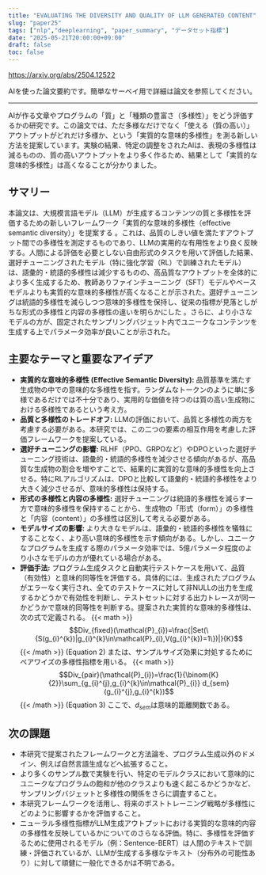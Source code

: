 ```yaml
---
title: "EVALUATING THE DIVERSITY AND QUALITY OF LLM GENERATED CONTENT"
slug: "paper25"
tags: ["nlp","deeplearning", "paper_summary", "データセット指標"]
date: "2025-05-21T20:00:00+09:00"
draft: false
toc: false
---
```


https://arxiv.org/abs/2504.12522

AIを使った論文要約です。簡単なサーベイ用で詳細は論文を参照してください。

---

AIが作る文章やプログラムの「質」と「種類の豊富さ（多様性）」をどう評価するかの研究です。この論文では、ただ多様なだけでなく「使える（質の高い）」アウトプットがどれだけ多様か、という「実質的な意味的多様性」を測る新しい方法を提案しています。実験の結果、特定の調整をされたAIは、表現の多様性は減るものの、質の高いアウトプットをより多く作るため、結果として「実質的な意味的多様性」は高くなることが分かりました。

## サマリー
本論文は、大規模言語モデル（LLM）が生成するコンテンツの質と多様性を評価するための新しいフレームワーク「実質的な意味的多様性（effective semantic diversity）」を提案する 。これは、品質のしきい値を満たすアウトプット間での多様性を測定するものであり、LLMの実用的な有用性をより良く反映する。人間による評価を必要としない自由形式のタスクを用いて評価した結果、選好チューニングされたモデル（特に強化学習（RL）で訓練されたモデル）は、語彙的・統語的多様性は減少するものの、高品質なアウトプットを全体的により多く生成するため、教師ありファインチューニング（SFT）モデルやベースモデルよりも実質的な意味的多様性が高くなることが示された。選好チューニングは統語的多様性を減らしつつ意味的多様性を保持し、従来の指標が見落としがちな形式の多様性と内容の多様性の違いを明らかにした 。さらに、より小さなモデルの方が、固定されたサンプリングバジェット内でユニークなコンテンツを生成する上でパラメータ効率が良いことが示された。

## 主要なテーマと重要なアイデア
* **実質的な意味的多様性 (Effective Semantic Diversity):** 品質基準を満たす生成物の中での意味的な多様性を指す。ランダムなトークンのように単に多様であるだけでは不十分であり、実用的な価値を持つのは質の高い生成物における多様性であるという考え方。
* **品質と多様性のトレードオフ:** LLMの評価において、品質と多様性の両方を考慮する必要がある。本研究では、この二つの要素の相互作用を考慮した評価フレームワークを提案している。
* **選好チューニングの影響:** RLHF（PPO、GRPOなど）やDPOといった選好チューニング技術は、語彙的・統語的多様性を減少させる傾向があるが、高品質な生成物の割合を増やすことで、結果的に実質的な意味的多様性を向上させる。特にRLアルゴリズムは、DPOと比較して語彙的・統語的多様性をより大きく減少させるが、意味的多様性は保持する。
* **形式の多様性と内容の多様性:** 選好チューニングは統語的多様性を減らす一方で意味的多様性を保持することから、生成物の「形式（form）」の多様性と「内容（content）」の多様性は区別して考える必要がある。
* **モデルサイズの影響:** より大きなモデルは、語彙的・統語的多様性を犠牲にすることなく、より高い意味的多様性を示す傾向がある。しかし、ユニークなプログラムを生成する際のパラメータ効率では、5億パラメータ程度のより小さなモデルの方が優れている場合がある。
* **評価手法:** プログラム生成タスクと自動実行テストケースを用いて、品質（有効性）と意味的同等性を評価する。具体的には、生成されたプログラムがエラーなく実行され、全てのテストケースに対して非NULLの出力を生成するかどうかで有効性を判断し、テストセットに対する出力トレースが同一かどうかで意味的同等性を判断する。提案された実質的な意味的多様性は、次の式で定義される。
    {{< math >}}$$Div_{fixed}(\mathcal{P}_{i})=\frac{|Set(\{S(g_{i}^{k})|g_{i}^{k}\in\mathcal{P}_{i},V(g_{i}^{k})=1\})|}{K}$${{< /math >}} (Equation 2)
    または、サンプルサイズ効果に対処するためにペアワイズの多様性指標を用いる。
    {{< math >}}$$Div_{pair}(\mathcal{P}_{i})=\frac{1}{\binom{K}{2}}\sum_{g_{i}^{j},g_{i}^{k}\in\mathcal{P}_{i}} d_{sem}(g_{i}^{j},g_{i}^{k})$${{< /math >}} (Equation 3)
    ここで、$d_{sem}$は意味的距離関数である。

## 次の課題
* 本研究で提案されたフレームワークと方法論を、プログラム生成以外のドメイン、例えば自然言語生成などへ拡張すること。
* より多くのサンプル数で実験を行い、特定のモデルクラスにおいて意味的にユニークなプログラムの飽和が他のクラスよりも速く起こるかどうかなど、サンプリングバジェットと多様性の関係をさらに調査すること。
* 本研究フレームワークを活用し、将来のポストトレーニング戦略が多様性にどのように影響するかを評価すること。
* ニューラル多様性指標がLLM生成アウトプットにおける実質的な意味的内容の多様性を反映しているかについてのさらなる評価。特に、多様性を評価するために使用されるモデル（例：Sentence-BERT）は人間のテキストで訓練・評価されているが、LLMが生成する多様なテキスト（分布外の可能性あり）に対して頑健に一般化できるかは不明である。